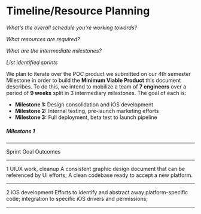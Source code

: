 # Timeline/Resource Planning

*What’s the overall schedule you’re working towards?*

*What resources are required?*

*What are the intermediate milestones?*

*List identified sprints*

We plan to iterate over the POC product we submitted on our 4th semester Milestone in order to build the **Minimum Viable Product** this document describes. To do this, we intend to mobilize a team of **7 engineers**
over a period of **9 weeks** split in 3 intermediary milestones. The goal of each is: 

 - **Milestone 1:** Design consolidation and iOS development
 - **Milestone 2:** Internal testing, pre-launch marketing efforts
 - **Milestone 3:** Full deployment, beta test to launch pipeline

##### Milestone 1
  ---------------------------------------------------------------------------------------------------------------------------------------------------------------
  Sprint Goal                         Outcomes
  ------ ---------------------------- ---------------------------------------------------------------------------------------------------------------------------
  1      UIUX work, cleanup           A consistent graphic design document that can be referenced by UI efforts; A clean codebase ready to accept a new platform.
  ------ ---------------------------- ---------------------------------------------------------------------------------------------------------------------------
  2      iOS development              Efforts to identify and abstract away platform-specific code; integration to specific iOS drivers and permissions; 
  ------ ---------------------------- ---------------------------------------------------------------------------------------------------------------------------
